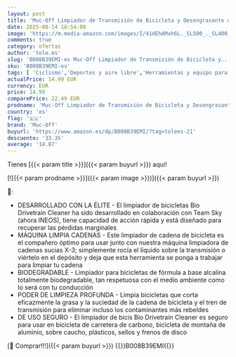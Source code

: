 ```yaml
---
layout: post
title: 'Muc-Off Limpiador de Transmisión de Bicicleta y Desengrasante de Cadena de Bicicleta  500 ml -Limpia Cadenas de Bicicleta Desengrasante  Biodegradable y Eficaz - Apto para Todo Tipo de Bicicletas'
date: 2025-08-14 18:54:08
image: 'https://m.media-amazon.com/images/I/41dEhAMxh6L._SL500_._SL400_.jpg'
comments: true
category: ofertas
author: 'tole.es'
slug: 'B008B39EMI-es Muc-Off Limpiador de Transmisión de Bicicleta y...'
sku: 'B008B39EMI-es'
tags: [ 'Ciclismo','Deportes y aire libre','Herramientas y equipo para bicicletas','Limpiadores para bicicletas','Ropa y equipo para deportes','bicicleta','muc-off','🇪🇸', ]
actualPrice: 14.99 EUR
currency: EUR
price: 14.99
comparePrice: 22.49 EUR
prodname: 'Muc-Off Limpiador de Transmisión de Bicicleta y Desengrasante de Cadena de Bicicleta  500 ml -Limpia Cadenas de Bicicleta Desengrasante  Biodegradable y Eficaz - Apto para Todo Tipo de Bicicletas'
country: 'es'
flag: '🇪🇸'
brand: 'Muc-Off'
buyurl: 'https://www.amazon.es/dp/B008B39EMI/?tag=tolees-21'
descuento: '33.35'
average: '14.87'
---
```


Tienes [{{< param title >}}]({{< param buyurl >}}) aqui!

[![{{< param prodname >}}]({{< param image >}})]({{< param buyurl >}})

🔎:

- DESARROLLADO CON LA ÉLITE - El limpiador de bicicletas Bio Drivetrain Cleaner ha sido desarrollado en colaboración con Team Sky (ahora INEOS), tiene capacidad de acción rápida y está diseñado para recuperar las pérdidas marginales
- MÁQUINA LIMPIA CADENAS - Este limpiador de cadena de bicicleta es el compañero óptimo para usar junto con nuestra máquina limpiadora de cadenas sucias X-3; simplemente rocía el líquido sobre la transmisión o viértelo en el depósito y deja que esta herramienta se ponga a trabajar para limpiar tu cadena
- BIODEGRADABLE - Limpiador para bicicletas de fórmula a base alcalina totalmente biodegradable, tan respetuosa con el medio ambiente como lo será con tu conducción
- PODER DE LIMPIEZA PROFUNDA - Limpia bicicletas que corta eficazmente la grasa y la suciedad de la cadena de bicicleta y el tren de transmisión para eliminar incluso los contaminantes más rebeldes
- DE USO SEGURO - El limpiador de bicis Bio Drivetrain Cleaner es seguro para usar en bicicleta de carretera de carbono, bicicleta de montaña de aluminio, sobre caucho, plásticos, sellos y frenos de disco

[🛒 Comprar!!!]({{< param buyurl >}})
{{<world>}}B008B39EMI{{</world>}}
